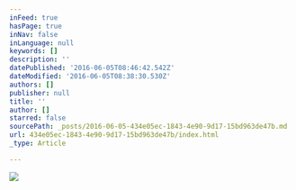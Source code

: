 ```yaml
---
inFeed: true
hasPage: true
inNav: false
inLanguage: null
keywords: []
description: ''
datePublished: '2016-06-05T08:46:42.542Z'
dateModified: '2016-06-05T08:38:30.530Z'
authors: []
publisher: null
title: ''
author: []
starred: false
sourcePath: _posts/2016-06-05-434e05ec-1843-4e90-9d17-15bd963de47b.md
url: 434e05ec-1843-4e90-9d17-15bd963de47b/index.html
_type: Article

---
```

![](https://the-grid-user-content.s3-us-west-2.amazonaws.com/99ffe891-5d48-4154-a471-5131fa563051.jpg)